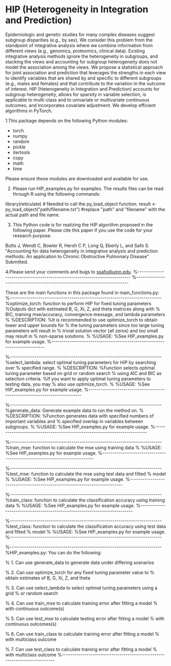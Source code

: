 # HIP (Heterogeneity in Integration and Prediction)
Epidemiologic and genetic studies for many complex diseases suggest subgroup disparities (e.g., by sex). We consider this problem from the standpoint of integrative analysis where we combine information from different views (e.g., genomics, proteomics, clinical data). Existing integrative analysis methods ignore the heterogeneity in subgroups, and stacking the views and accounting for subgroup heterogeneity does not model the association among the views. We propose a statistical approach for joint association and prediction that leverages the strengths in each view to identify variables that are shared by and specific to different subgroups (e.g., males and females) and that contribute to the variation in the outcome of interest. HIP (Heterogeneity in Integration and Prediction) accounts for subgroup heterogeneity, allows for sparsity in variable selection, is applicable to multi-class and to univariate or multivariate continuous outcomes, and incorporates covariate adjustment. We develop efficient algorithms in PyTorch. 


1.This package depends on the following Python modules:
- torch
- numpy
- random
- pickle
- itertools
- copy
- math
- time

Please ensure these modules are downloaded and available for use.

2. Please run HIP_examples.py for examples. The results files can be read through R using the following commands:

library(reticulate) 	# Needed to call the py_load_object function.
result <- py_load_object("path/filename.txt") 	#replace "path" and "filename" with the actual path and file name.

3. This Python code is for realizing the HIP algorithm proposed in the following paper.
Please cite this paper if you use the code for your research purpose.

Butts J, Wendt C, Bowler R, Hersh C P, Long Q, Eberly L, and Safo S. "Accounting for data heterogeneity in integrative analysis and prediction methods: 
An application to Chronic Obstructive Pulmonary Disease" Submitted.

4.Please send your comments and bugs to ssafo@umn.edu.
%--------------------------------------------------------------------------
%--------------------------------------------------------------------------

These are the main functions in this package found in main_functions.py:
%--------------------------------------------------------------------------
%optimize_torch: function to perform HIP for fixed tuning parameters
%Outputs dict with estimated B, G, Xi, Z, and theta matrices along with 
% BIC, training mse/accuracy, convergence message, and lambda parameters 
%
%DESCRIPTION:
%It is recommended to use optimize_torch to obtain lower and upper bounds for 
% the tuning parameters since too large tuning parameters will result in 
% trivial solution vector (all zeros) and too small may result in
% non-sparse solutions. 
%
%USAGE:
%See HIP_examples.py for example usage.
%--------------------------------------------------------------------------

%--------------------------------------------------------------------------
%select_lambda: select optimal tuning parameters for HIP by searching over 
% specified range.
%
%DESCRIPTION:
%Function selects optimal tuning parameter based on grid or random search 
% using AIC and BIC as selection criteria.
%If you want to apply optimal tuning parameters to testing data, you may
% also use optimize_torch. 
%
%USAGE:
%See HIP_examples.py for example usage.
%--------------------------------------------------------------------------

%--------------------------------------------------------------------------
%generate_data: Generate example data to run the method on.
%
%DESCRIPTION:
%Function generates data with specified numbers of important variables and 
% specified overlap in variables between subgroups.
%
%USAGE:
%See HIP_examples.py for example usage.
%--------------------------------------------------------------------------

%--------------------------------------------------------------------------
%train_mse: function to calculate the mse using training data
%
%USAGE:
%See HIP_examples.py for example usage.
%--------------------------------------------------------------------------

%--------------------------------------------------------------------------
%test_mse: function to calculate the mse using test data and fitted 
% model
%
%USAGE:
%See HIP_examples.py for example usage.
%--------------------------------------------------------------------------

%--------------------------------------------------------------------------
%train_class: function to calculate the classification accuracy using training data
%
%USAGE:
%See HIP_examples.py for example usage.
%--------------------------------------------------------------------------

%--------------------------------------------------------------------------
%test_class: function to calculate the classification accuracy using test data and fitted 
% model
%
%USAGE:
%See HIP_examples.py for example usage.
%--------------------------------------------------------------------------

%--------------------------------------------------------------------------
%HIP_examples.py: You can do the following:

% 1. Can use generate_data to generate data under differing scenarios

% 2. Can use optimize_torch for any fixed tuning parameter value to 
%    obtain estimates of B, G, Xi, Z, and theta

% 3. Can use select_lambda to select optimal tuning parameters using a grid
%    or random search

% 4. Can use train_mse to calculate training error after fitting a model 
%    with continuous outcome(s)

% 5. Can use test_mse to calculate testing error after fitting a model 
%    with continuous outcomes(s)

% 6. Can use train_class to calculate training error after fitting a model
%    with multiclass outcome

% 7. Can use test_class to calculate training error after fitting a model
%    with multiclass outcome
%--------------------------------------------------------------------------


